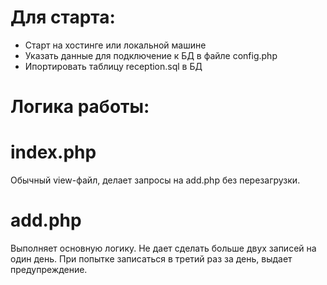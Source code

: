 # Для старта:

- Старт на хостинге или локальной машине
- Указать данные для подключение к БД в файле config.php
- Ипортировать таблицу reception.sql в БД

# Логика работы:

# index.php

Обычный view-файл, делает запросы на add.php без перезагрузки.

# add.php

Выполняет основную логику. Не дает сделать больше двух записей на один день.
При попытке записаться в третий раз за день, выдает предупреждение.
